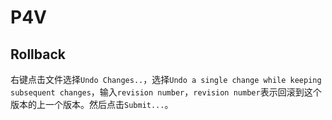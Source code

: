 ﻿---
sidebar_position: 1
---

# P4V
## Rollback
右键点击文件选择`Undo Changes..`，选择`Undo a single change while keeping subsequent changes`，输入`revision number`，`revision number`表示回滚到这个版本的上一个版本。然后点击`Submit...`。